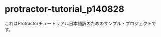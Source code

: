 protractor-tutorial_p140828
===========================

これはProtractorチュートリアル日本語訳のためのサンプル・プロジェクトです。
